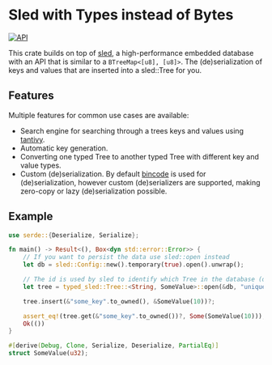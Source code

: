 # Sled with Types instead of Bytes

[![API](https://docs.rs/typed-sled/badge.svg)](https://docs.rs/typed-sled)

This crate builds on top of [sled], a high-performance embedded database with
an API that is similar to a `BTreeMap<[u8], [u8]>`. The (de)serialization of
keys and values that are inserted into a sled::Tree for you.

## Features

Multiple features for common use cases are available:

- Search engine for searching through a trees keys and values using [tantivy].
- Automatic key generation.
- Converting one typed Tree to another typed Tree with different key and value types.
- Custom (de)serialization. By default [bincode] is used for (de)serialization, however custom (de)serializers are supported, making zero-copy or lazy (de)serialization possible.

## Example

```rust
use serde::{Deserialize, Serialize};

fn main() -> Result<(), Box<dyn std::error::Error>> {
    // If you want to persist the data use sled::open instead
    let db = sled::Config::new().temporary(true).open().unwrap();

    // The id is used by sled to identify which Tree in the database (db) to open.
    let tree = typed_sled::Tree::<String, SomeValue>::open(&db, "unique_id");

    tree.insert(&"some_key".to_owned(), &SomeValue(10))?;

    assert_eq!(tree.get(&"some_key".to_owned())?, Some(SomeValue(10)));
    Ok(())
}

#[derive(Debug, Clone, Serialize, Deserialize, PartialEq)]
struct SomeValue(u32);
```

[sled]: https://github.com/spacejam/sled
[bincode]: https://github.com/bincode-org/bincode
[tantivy]: https://github.com/quickwit-inc/tantivy
